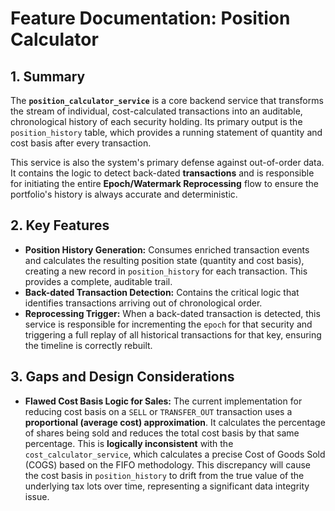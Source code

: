 # Feature Documentation: Position Calculator

## 1. Summary

The **`position_calculator_service`** is a core backend service that transforms the stream of individual, cost-calculated transactions into an auditable, chronological history of each security holding. Its primary output is the `position_history` table, which provides a running statement of quantity and cost basis after every transaction.

This service is also the system's primary defense against out-of-order data. It contains the logic to detect back-dated **transactions** and is responsible for initiating the entire **Epoch/Watermark Reprocessing** flow to ensure the portfolio's history is always accurate and deterministic.

## 2. Key Features

* **Position History Generation:** Consumes enriched transaction events and calculates the resulting position state (quantity and cost basis), creating a new record in `position_history` for each transaction. This provides a complete, auditable trail.
* **Back-dated Transaction Detection:** Contains the critical logic that identifies transactions arriving out of chronological order.
* **Reprocessing Trigger:** When a back-dated transaction is detected, this service is responsible for incrementing the `epoch` for that security and triggering a full replay of all historical transactions for that key, ensuring the timeline is correctly rebuilt.

## 3. Gaps and Design Considerations

* **Flawed Cost Basis Logic for Sales:** The current implementation for reducing cost basis on a `SELL` or `TRANSFER_OUT` transaction uses a **proportional (average cost) approximation**. It calculates the percentage of shares being sold and reduces the total cost basis by that same percentage. This is **logically inconsistent** with the `cost_calculator_service`, which calculates a precise Cost of Goods Sold (COGS) based on the FIFO methodology. This discrepancy will cause the cost basis in `position_history` to drift from the true value of the underlying tax lots over time, representing a significant data integrity issue.
